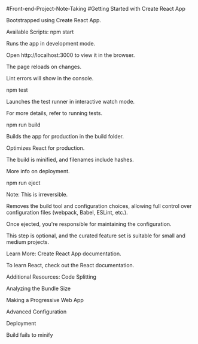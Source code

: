 #Front-end-Project-Note-Taking #Getting Started with Create React App

Bootstrapped using Create React App.

Available Scripts: npm start

Runs the app in development mode.

Open http://localhost:3000 to view it in the browser.

The page reloads on changes.

Lint errors will show in the console.

npm test

Launches the test runner in interactive watch mode.

For more details, refer to running tests.

npm run build

Builds the app for production in the build folder.

Optimizes React for production.

The build is minified, and filenames include hashes.

More info on deployment.

npm run eject

Note: This is irreversible.

Removes the build tool and configuration choices, allowing full control over configuration files (webpack, Babel, ESLint, etc.).

Once ejected, you're responsible for maintaining the configuration.

This step is optional, and the curated feature set is suitable for small and medium projects.

Learn More: Create React App documentation.

To learn React, check out the React documentation.

Additional Resources: Code Splitting

Analyzing the Bundle Size

Making a Progressive Web App

Advanced Configuration

Deployment

Build fails to minify
